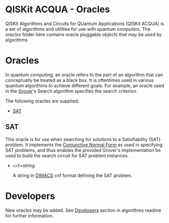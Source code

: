 # QISKit ACQUA - Oracles

QISKit Algorithms and Circuits for QUantum Applications (QISKit ACQUA) is a set of algorithms and utilities
for use with quantum computers. 
The *oracles* folder here contains oracle pluggable objects that may be used by algorithms

# Oracles

In quantum computing, an oracle refers to the part of an algorithm that can conceptually be treated as a black box.
It is oftentimes used in various quantum algorithms to achieve different goals. 
For example, an oracle used in the [Grover](../../../qiskit_acqua#grover)'s Search algorithm specifies the search criterion.

The following oracles are supplied:

* [SAT](#sat)


## SAT

This oracle is for use when searching for solutions to a Satisfiability (SAT) problem. It implements the
[Conjunctive Normal Form](https://en.wikipedia.org/wiki/Conjunctive_normal_form) as used in specifying SAT problems,
and thus enables the provided Grover's implementation be used to build the search circuit for SAT problem instances.

* `cnf`=*string*

  A string in [DIMACS](http://www.satcompetition.org/2009/format-benchmarks2009.html) cnf format
  defining the SAT problem.


# Developers

New oracles may be added. See [Developers](../../../qiskit_acqua#developers) section in algorithms readme
for further information.
